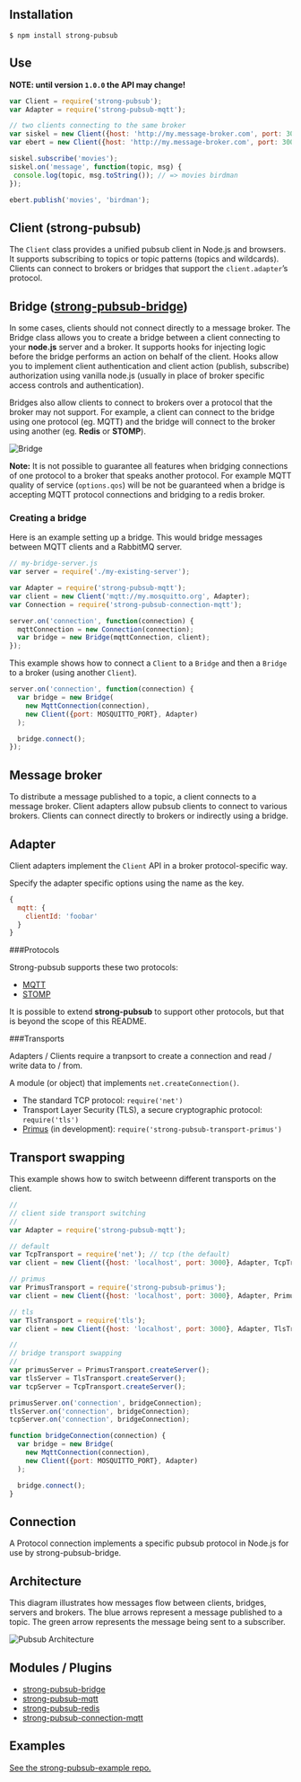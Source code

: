 ## Installation

```
$ npm install strong-pubsub
```

## Use

**NOTE: until version `1.0.0` the API may change!**

```js
var Client = require('strong-pubsub');
var Adapter = require('strong-pubsub-mqtt');

// two clients connecting to the same broker
var siskel = new Client({host: 'http://my.message-broker.com', port: 3000}, Adapter);
var ebert = new Client({host: 'http://my.message-broker.com', port: 3000}, Adapter);

siskel.subscribe('movies');
siskel.on('message', function(topic, msg) {
 console.log(topic, msg.toString()); // => movies birdman
});

ebert.publish('movies', 'birdman');
```

## Client (strong-pubsub)

The `Client` class provides a unified pubsub client in Node.js and browsers. It supports subscribing
to topics or topic patterns (topics and wildcards). Clients can connect to brokers or bridges that support
the `client.adapter`’s protocol.

## Bridge ([strong-pubsub-bridge](https://github.com/strongloop/strong-pubsub-bridge))

In some cases, clients should not connect directly to a message broker. The Bridge class allows you to create a bridge between a client connecting to your **node.js** server and a broker. It supports hooks for injecting logic before the bridge performs an action on behalf of the client. Hooks allow you to implement client authentication and client action (publish, subscribe)
authorization using vanilla node.js (usually in place of broker specific access controls and authentication).

Bridges also allow clients to connect to brokers over a protocol that the broker may not support. For example, a client can connect to the bridge using one protocol (eg. MQTT) and the bridge will connect
to the broker using another (eg. **Redis** or **STOMP**).

![Bridge](https://raw.githubusercontent.com/strongloop/strong-pubsub/master/assets/bridge.png "Pubsub Bridge")

**Note:** It is not possible to guarantee all features when bridging connections of one protocol to a broker that speaks another protocol. For example MQTT quality of service (`options.qos`) will be not be guaranteed when a bridge is accepting MQTT protocol connections and bridging to a redis broker.

### Creating a bridge

Here is an example setting up a bridge. This would bridge messages between MQTT clients and a RabbitMQ server.

```js
// my-bridge-server.js
var server = require('./my-existing-server');

var Adapter = require('strong-pubsub-mqtt');
var client = new Client('mqtt://my.mosquitto.org', Adapter);
var Connection = require('strong-pubsub-connection-mqtt');

server.on('connection', function(connection) {
  mqttConnection = new Connection(connection);
  var bridge = new Bridge(mqttConnection, client);
});
```

This example shows how to connect a `Client` to a `Bridge` and then a `Bridge` to a broker (using another `Client`).

```js
server.on('connection', function(connection) {
  var bridge = new Bridge(
    new MqttConnection(connection),
    new Client({port: MOSQUITTO_PORT}, Adapter)
  );

  bridge.connect();
});
```

## Message broker

To distribute a message published to a topic, a client connects to a message broker.
Client adapters allow pubsub clients to connect to various brokers. Clients can connect directly
to brokers or indirectly using a bridge.

## Adapter

Client adapters implement the `Client` API in a broker protocol-specific way.

Specify the adapter specific options using the name as the key.

```js
{
  mqtt: {
    clientId: 'foobar'
  }
}
```

###Protocols

Strong-pubsub supports these two protocols:

- [MQTT](http://mqtt.org/)
- [STOMP](https://stomp.github.io/)

It is possible to extend **strong-pubsub** to support other protocols, but that is beyond the scope of this README.

###Transports

Adapters / Clients require a tranpsort to create a connection and read / write data to / from.

A module (or object) that implements `net.createConnection()`.

- The standard TCP protocol: `require('net')`
- Transport Layer Security (TLS), a secure cryptographic protocol: `require('tls')`
- [Primus](https://github.com/primus/primus) (in development): `require('strong-pubsub-transport-primus')`

## Transport swapping

This example shows how to switch betweenn different transports on the client.

```js
//
// client side transport switching
//
var Adapter = require('strong-pubsub-mqtt');

// default
var TcpTransport = require('net'); // tcp (the default)
var client = new Client({host: 'localhost', port: 3000}, Adapter, TcpTransport);

// primus
var PrimusTransport = require('strong-pubsub-primus');
var client = new Client({host: 'localhost', port: 3000}, Adapter, PrimusTransport);

// tls
var TlsTransport = require('tls');
var client = new Client({host: 'localhost', port: 3000}, Adapter, TlsTransport);

//
// bridge transport swapping
//
var primusServer = PrimusTransport.createServer();
var tlsServer = TlsTransport.createServer();
var tcpServer = TcpTransport.createServer();

primusServer.on('connection', bridgeConnection);
tlsServer.on('connection', bridgeConnection);
tcpServer.on('connection', bridgeConnection);

function bridgeConnection(connection) {
  var bridge = new Bridge(
    new MqttConnection(connection),
    new Client({port: MOSQUITTO_PORT}, Adapter)
  );

  bridge.connect();
}
```

## Connection

A Protocol connection implements a specific pubsub protocol in Node.js for use by strong-pubsub-bridge.

## Architecture

This diagram illustrates how messages flow between clients, bridges, servers and brokers.
The blue arrows represent a message published to a topic. The green arrow represents the message
being sent to a subscriber.

![Pubsub Architecture](https://github.com/strongloop/strong-pubsub/raw/master/assets/pubsub-arch.png?v2 "Pubsub Architecture")

## Modules / Plugins

- [strong-pubsub-bridge](http://github.com/strongloop/strong-pubsub-bridge)
- [strong-pubsub-mqtt](http://github.com/strongloop/strong-pubsub-mqtt)
- [strong-pubsub-redis](http://github.com/strongloop/strong-pubsub-redis)
- [strong-pubsub-connection-mqtt](http://github.com/strongloop/strong-pubsub-connection-mqtt)

## Examples

[See the strong-pubsub-example repo.](http://github.com/strongloop/strong-pubsub-example)
